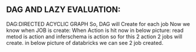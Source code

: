## DAG AND LAZY EVALUATION:
DAG:DIRECTED ACYCLIC GRAPH
So, DAG will Create for each job 
Now we know when JOB is create: When Action is hit
now in below picture:
read metod is action and inferschema is action so for this 2 action 2 jobs will create.
in below picture of databricks we can see 2 job created. 
